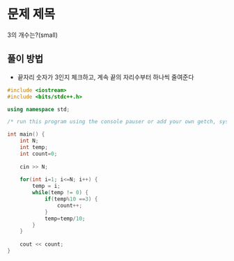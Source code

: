 # 문제 제목
3의 개수는?(small)
## 풀이 방법
- 끝자리 숫자가 3인지 체크하고, 계속 끝의 자리수부터 하나씩 줄여준다

```C++
#include <iostream>
#include <bits/stdc++.h>

using namespace std; 

/* run this program using the console pauser or add your own getch, system("pause") or input loop */

int main() {
    int N;
    int temp;
    int count=0;
    
    cin >> N;
    
    for(int i=1; i<=N; i++) {
    	temp = i;
		while(temp != 0) {
			if(temp%10 ==3) {
				count++; 
			}
			temp=temp/10;
		}
	}
	
	cout << count;
}
```
